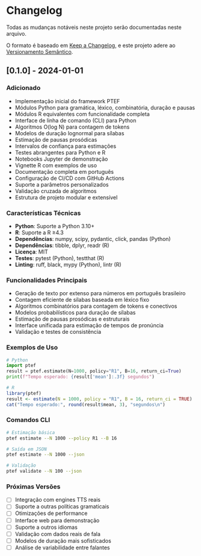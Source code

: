# Changelog

Todas as mudanças notáveis neste projeto serão documentadas neste arquivo.

O formato é baseado em [Keep a Changelog](https://keepachangelog.com/pt-BR/1.0.0/),
e este projeto adere ao [Versionamento Semântico](https://semver.org/lang/pt-BR/).

## [0.1.0] - 2024-01-01

### Adicionado
- Implementação inicial do framework PTEF
- Módulos Python para gramática, léxico, combinatória, duração e pausas
- Módulos R equivalentes com funcionalidade completa
- Interface de linha de comando (CLI) para Python
- Algoritmos O(log N) para contagem de tokens
- Modelos de duração lognormal para sílabas
- Estimação de pausas prosódicas
- Intervalos de confiança para estimações
- Testes abrangentes para Python e R
- Notebooks Jupyter de demonstração
- Vignette R com exemplos de uso
- Documentação completa em português
- Configuração de CI/CD com GitHub Actions
- Suporte a parâmetros personalizados
- Validação cruzada de algoritmos
- Estrutura de projeto modular e extensível

### Características Técnicas
- **Python**: Suporte a Python 3.10+
- **R**: Suporte a R ≥4.3
- **Dependências**: numpy, scipy, pydantic, click, pandas (Python)
- **Dependências**: tibble, dplyr, readr (R)
- **Licença**: MIT
- **Testes**: pytest (Python), testthat (R)
- **Linting**: ruff, black, mypy (Python), lintr (R)

### Funcionalidades Principais
- Geração de texto por extenso para números em português brasileiro
- Contagem eficiente de sílabas baseada em léxico fixo
- Algoritmos combinatórios para contagem de tokens e conectivos
- Modelos probabilísticos para duração de sílabas
- Estimação de pausas prosódicas e estruturais
- Interface unificada para estimação de tempos de pronúncia
- Validação e testes de consistência

### Exemplos de Uso
```python
# Python
import ptef
result = ptef.estimate(N=1000, policy="R1", B=16, return_ci=True)
print(f"Tempo esperado: {result['mean']:.3f} segundos")
```

```r
# R
library(ptef)
result <- estimate(N = 1000, policy = "R1", B = 16, return_ci = TRUE)
cat("Tempo esperado:", round(result$mean, 3), "segundos\n")
```

### Comandos CLI
```bash
# Estimação básica
ptef estimate --N 1000 --policy R1 --B 16

# Saída em JSON
ptef estimate --N 1000 --json

# Validação
ptef validate --N 100 --json
```

### Próximas Versões
- [ ] Integração com engines TTS reais
- [ ] Suporte a outras políticas gramaticais
- [ ] Otimizações de performance
- [ ] Interface web para demonstração
- [ ] Suporte a outros idiomas
- [ ] Validação com dados reais de fala
- [ ] Modelos de duração mais sofisticados
- [ ] Análise de variabilidade entre falantes
